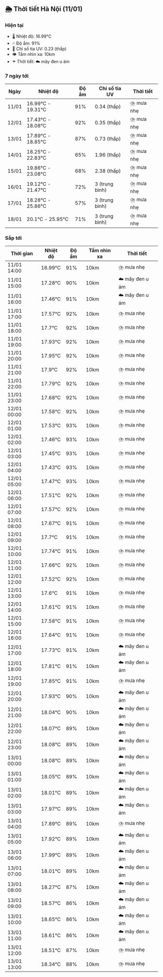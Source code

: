 ## 🌦️ Thời tiết Hà Nội (11/01)

### Hiện tại

- 🌡️ Nhiệt độ: 16.99℃
- 💦 Độ ẩm: 91%
- 🌟 Chỉ số tia UV: 0.23 (thấp)
- 👁️ Tầm nhìn xa: 10km
- ☂️ Thời tiết: ☁️ mây đen u ám

### 7 ngày tới

| Ngày | Nhiệt độ | Độ ẩm | Chỉ số tia UV | Thời tiết |
| --- | --- | --- | --- | --- |
| 11/01 | 16.99℃ - 19.31℃ | 91% | 0.34 (thấp) | ⛈️ mưa nhẹ |
| 12/01 | 17.43℃ - 18.08℃ | 92% | 0.35 (thấp) | ⛈️ mưa nhẹ |
| 13/01 | 17.89℃ - 18.85℃ | 87% | 0.73 (thấp) | ⛈️ mưa nhẹ |
| 14/01 | 18.25℃ - 22.83℃ | 65% | 1.96 (thấp) | ⛈️ mưa nhẹ |
| 15/01 | 19.86℃ - 23.08℃ | 68% | 2.38 (thấp) | ⛈️ mưa nhẹ |
| 16/01 | 19.12℃ - 21.47℃ | 72% | 3 (trung bình) | ⛈️ mưa nhẹ |
| 17/01 | 18.28℃ - 25.86℃ | 57% | 3 (trung bình) | ⛈️ mưa nhẹ |
| 18/01 | 20.1℃ - 25.95℃ | 71% | 3 (trung bình) | ⛈️ mưa nhẹ |

### Sắp tới

| Thời gian | Nhiệt độ | Độ ẩm | Tầm nhìn xa | Thời tiết |
| --- | --- | --- | --- | --- |
| 11/01 14:00 | 16.99℃ | 91% | 10km | ⛈️ mưa nhẹ |
| 11/01 15:00 | 17.28℃ | 90% | 10km | ☁️ mây đen u ám |
| 11/01 16:00 | 17.46℃ | 91% | 10km | ☁️ mây đen u ám |
| 11/01 17:00 | 17.57℃ | 92% | 10km | ⛈️ mưa nhẹ |
| 11/01 18:00 | 17.7℃ | 92% | 10km | ⛈️ mưa nhẹ |
| 11/01 19:00 | 17.93℃ | 92% | 10km | ⛈️ mưa nhẹ |
| 11/01 20:00 | 17.95℃ | 92% | 10km | ⛈️ mưa nhẹ |
| 11/01 21:00 | 17.9℃ | 92% | 10km | ⛈️ mưa nhẹ |
| 11/01 22:00 | 17.79℃ | 92% | 10km | ⛈️ mưa nhẹ |
| 11/01 23:00 | 17.68℃ | 92% | 10km | ⛈️ mưa nhẹ |
| 12/01 00:00 | 17.58℃ | 92% | 10km | ⛈️ mưa nhẹ |
| 12/01 01:00 | 17.53℃ | 93% | 10km | ⛈️ mưa nhẹ |
| 12/01 02:00 | 17.46℃ | 93% | 10km | ⛈️ mưa nhẹ |
| 12/01 03:00 | 17.45℃ | 93% | 10km | ⛈️ mưa nhẹ |
| 12/01 04:00 | 17.43℃ | 93% | 10km | ⛈️ mưa nhẹ |
| 12/01 05:00 | 17.47℃ | 93% | 10km | ⛈️ mưa nhẹ |
| 12/01 06:00 | 17.51℃ | 92% | 10km | ⛈️ mưa nhẹ |
| 12/01 07:00 | 17.57℃ | 92% | 10km | ⛈️ mưa nhẹ |
| 12/01 08:00 | 17.67℃ | 91% | 10km | ⛈️ mưa nhẹ |
| 12/01 09:00 | 17.7℃ | 91% | 10km | ⛈️ mưa nhẹ |
| 12/01 10:00 | 17.74℃ | 91% | 10km | ⛈️ mưa nhẹ |
| 12/01 11:00 | 17.66℃ | 92% | 10km | ⛈️ mưa nhẹ |
| 12/01 12:00 | 17.52℃ | 92% | 10km | ⛈️ mưa nhẹ |
| 12/01 13:00 | 17.6℃ | 91% | 10km | ⛈️ mưa nhẹ |
| 12/01 14:00 | 17.61℃ | 91% | 10km | ⛈️ mưa nhẹ |
| 12/01 15:00 | 17.58℃ | 91% | 10km | ⛈️ mưa nhẹ |
| 12/01 16:00 | 17.64℃ | 91% | 10km | ⛈️ mưa nhẹ |
| 12/01 17:00 | 17.73℃ | 91% | 10km | ☁️ mây đen u ám |
| 12/01 18:00 | 17.81℃ | 91% | 10km | ☁️ mây đen u ám |
| 12/01 19:00 | 17.85℃ | 91% | 10km | ⛈️ mưa nhẹ |
| 12/01 20:00 | 17.93℃ | 90% | 10km | ☁️ mây đen u ám |
| 12/01 21:00 | 18.04℃ | 90% | 10km | ☁️ mây đen u ám |
| 12/01 22:00 | 18.07℃ | 89% | 10km | ☁️ mây đen u ám |
| 12/01 23:00 | 18.08℃ | 89% | 10km | ☁️ mây đen u ám |
| 13/01 00:00 | 18.08℃ | 89% | 10km | ☁️ mây đen u ám |
| 13/01 01:00 | 18.05℃ | 89% | 10km | ☁️ mây đen u ám |
| 13/01 02:00 | 18.01℃ | 89% | 10km | ☁️ mây đen u ám |
| 13/01 03:00 | 17.97℃ | 89% | 10km | ☁️ mây đen u ám |
| 13/01 04:00 | 17.89℃ | 89% | 10km | ⛈️ mưa nhẹ |
| 13/01 05:00 | 17.92℃ | 89% | 10km | ☁️ mây đen u ám |
| 13/01 06:00 | 17.99℃ | 89% | 10km | ☁️ mây đen u ám |
| 13/01 07:00 | 18.01℃ | 89% | 10km | ☁️ mây đen u ám |
| 13/01 08:00 | 18.27℃ | 87% | 10km | ☁️ mây đen u ám |
| 13/01 09:00 | 18.57℃ | 86% | 10km | ☁️ mây đen u ám |
| 13/01 10:00 | 18.65℃ | 86% | 10km | ☁️ mây đen u ám |
| 13/01 11:00 | 18.61℃ | 86% | 10km | ☁️ mây đen u ám |
| 13/01 12:00 | 18.51℃ | 87% | 10km | ⛈️ mưa nhẹ |
| 13/01 13:00 | 18.34℃ | 88% | 10km | ⛈️ mưa nhẹ |
